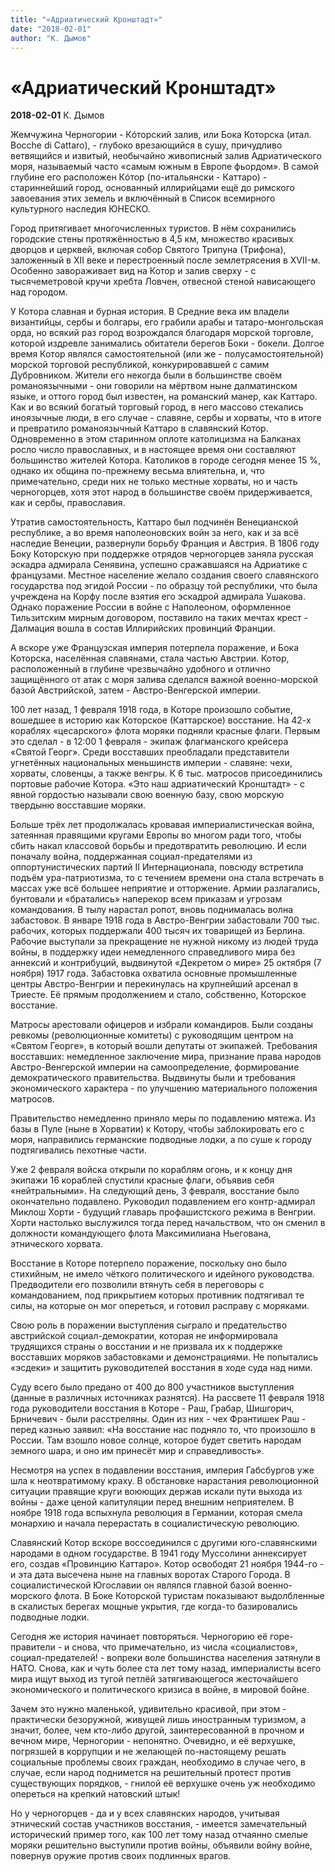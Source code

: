 ```yaml
---
title: "«Адриатический Кронштадт»"
date: "2018-02-01"
author: "К. Дымов"
---
```


# «Адриатический Кронштадт»

**2018-02-01** К. Дымов

Жемчужина Черногории - Кóторский залив, или Бока Которска (итал. Bocche di Cattaro), - глубоко врезающийся в сушу, причудливо ветвящийся и извитый, необычайно живописный залив Адриатического моря, называемый часто «самым южным в Европе фьордом». В самой глубине его расположен Кóтор (по-итальянски - Каттаро) - стариннейший город, основанный иллирийцами ещё до римского завоевания этих земель и включённый в Список всемирного культурного наследия ЮНЕСКО.

Город притягивает многочисленных туристов. В нём сохранились городские стены протяжённостью в 4,5 км, множество красивых дворцов и церквей, включая собор Святого Трипуна (Трифона), заложенный в XII веке и перестроенный после землетрясения в XVII-м. Особенно завораживает вид на Котор и залив сверху - с тысячеметровой кручи хребта Ловчен, отвесной стеной нависающего над городом.

У Котора славная и бурная история. В Средние века им владели византийцы, сербы и болгары, его грабили арабы и татаро-монгольская орда, но всякий раз город возрождался благодаря морской торговле, которой издревле занимались обитатели берегов Боки - бокели. Долгое время Котор являлся самостоятельной (или же - полусамостоятельной) морской торговой республикой, конкурировавшей с самим Дубровником. Жители его некогда были в большинстве своём романоязычными - они говорили на мёртвом ныне далматинском языке, и оттого город был известен, на романский манер, как Каттаро. Как и во всякий богатый торговый город, в него массово стекались иноязычные люди, в его случае - славяне, сербы и хорваты, что в итоге и превратило романоязычный Каттаро в славянский Котор. Одновременно в этом старинном оплоте католицизма на Балканах росло число православных, и в настоящее время они составляют большинство жителей Котора. Католиков в городе сегодня менее 15 %, однако их община по-прежнему весьма влиятельна, и, что примечательно, среди них не только местные хорваты, но и часть черногорцев, хотя этот народ в большинстве своём придерживается, как и сербы, православия.

Утратив самостоятельность, Каттаро был подчинён Венецианской республике, а во время наполеоновских войн за него, как и за всё наследие Венеции, развернули борьбу Франция и Австрия. В 1806 году Боку Которскую при поддержке отрядов черногорцев заняла русская эскадра адмирала Сенявина, успешно сражавшаяся на Адриатике с французами. Местное население желало создания своего славянского государства под эгидой России - по образцу той республики, что была учреждена на Корфу после взятия его эскадрой адмирала Ушакова. Однако поражение России в войне с Наполеоном, оформленное Тильзитским мирным договором, поставило на таких мечтах крест - Далмация вошла в состав Иллирийских провинций Франции.

А вскоре уже Французская империя потерпела поражение, и Бока Которска, населённая славянами, стала частью Австрии. Котор, расположенный в глубине чрезвычайно удобного и отлично защищённого от атак с моря залива сделался важной военно-морской базой Австрийской, затем - Австро-Венгерской империи.

100 лет назад, 1 февраля 1918 года, в Которе произошло событие, вошедшее в историю как Которское (Каттарское) восстание. На 42-х кораблях «цесарского» флота моряки подняли красные флаги. Первым это сделал - в 12:00 1 февраля - экипаж флагманского крейсера «Святой Георг». Среди восставших преобладали представители угнетённых национальных меньшинств империи - славяне: чехи, хорваты, словенцы, а также венгры. К 6 тыс. матросов присоединились портовые рабочие Котора. «Это наш адриатический Кронштадт» - с явной гордостью называли свою военную базу, свою морскую твердыню восставшие моряки.

Больше трёх лет продолжалась кровавая империалистическая война, затеянная правящими кругами Европы во многом ради того, чтобы сбить накал классовой борьбы и предотвратить революцию. И если поначалу война, поддержанная социал-предателями из оппортунистических партий II Интернационала, повсюду встретила подъём ура-патриотизма, то с течением времени она стала встречать в массах уже всё большее неприятие и отторжение. Армии разлагались, бунтовали и «братались» наперекор всем приказам и угрозам командования. В тылу нарастал ропот, вновь поднималась волна забастовок. В январе 1918 года в Австро-Венгрии забастовали 700 тыс. рабочих, которых поддержали 400 тысяч их товарищей из Берлина. Рабочие выступали за прекращение не нужной никому из людей труда войны, в поддержку идеи немедленного справедливого мира без аннексий и контрибуций, выдвинутой «Декретом о мире» 25 октября (7 ноября) 1917 года. Забастовка охватила основные промышленные центры Австро-Венгрии и перекинулась на крупнейший арсенал в Триесте. Её прямым продолжением и стало, собственно, Которское восстание.

Матросы арестовали офицеров и избрали командиров. Были созданы ревкомы (революционные комитеты) с руководящим центром на «Святом Георге», в который вошли депутаты от экипажей. Требования восставших: немедленное заключение мира, признание права народов Австро-Венгерской империи на самоопределение, формирование демократического правительства. Выдвинуты были и требования экономического характера - по улучшению материального положения матросов.

Правительство немедленно приняло меры по подавлению мятежа. Из базы в Пуле (ныне в Хорватии) к Котору, чтобы заблокировать его с моря, направились германские подводные лодки, а по суше к городу подтягивались пехотные части.

Уже 2 февраля войска открыли по кораблям огонь, и к концу дня экипажи 16 кораблей спустили красные флаги, объявив себя «нейтральными». На следующий день, 3 февраля, восстание было окончательно подавлено. Руководил подавлением его контр-адмирал Миклош Хорти - будущий главарь профашистского режима в Венгрии. Хорти настолько выслужился тогда перед начальством, что он сменил в должности командующего флота Максимилиана Ньегована, этнического хорвата.

Восстание в Которе потерпело поражение, поскольку оно было стихийным, не имело чёткого политического и идейного руководства. Предводители его позволили втянуть себя в переговоры с командованием, под прикрытием которых противник подтягивал те силы, на которые он мог опереться, и готовил расправу с моряками.

Свою роль в поражении выступления сыграло и предательство австрийской социал-демократии, которая не информировала трудящихся страны о восстании и не призвала их к поддержке восставших моряков забастовками и демонстрациями. Не попытались «эсдеки» и защитить руководителей восстания в ходе суда над ними.

Суду всего было предано от 400 до 800 участников выступления (данные в различных источниках разнятся). На рассвете 11 февраля 1918 года руководители восстания в Которе - Раш, Грабар, Шишгорич, Брничевич - были расстреляны. Один из них - чех Франтишек Раш - перед казнью заявил: «На восстание нас подняло то, что произошло в России. Там взошло новое солнце, которое будет светить народам земного шара, и оно им принесёт мир и справедливость».

Несмотря на успех в подавлении восстания, империя Габсбургов уже шла к неотвратимому краху. В обстановке нарастания революционной ситуации правящие круги воюющих держав искали пути выхода из войны - даже ценой капитуляции перед внешним неприятелем. В ноябре 1918 года вспыхнула революция в Германии, которая смела монархию и начала перерастать в социалистическую революцию.

Славянский Котор вскоре воссоединился с другими юго-славянскими народами в одном государстве. В 1941 году Муссолини аннексирует его, создав «Провинцию Каттаро». Котор освободят 21 ноября 1944-го - и эта дата высечена ныне на главных воротах Старого Города. В социалистической Югославии он являлся главной базой военно-морского флота. В Боке Которской туристам показывают выдолбленные в скалистых берегах мощные укрытия, где когда-то базировались подводные лодки.

Сегодня же история начинает повторяться. Черногорию её горе-правители - и снова, что примечательно, из числа «социалистов», социал-предателей! - вопреки воле большинства населения затянули в НАТО. Снова, как и чуть более ста лет тому назад, империалисты всего мира ищут выход из тугой петлёй затягивающегося жесточайшего экономического и политического кризиса в войне, в мировой бойне.

Зачем это нужно маленькой, удивительно красивой, при этом - практически безоружной, живущей лишь иностранным туризмом, а значит, более, чем кто-либо другой, заинтересованной в прочном и вечном мире, Черногории - непонятно. Очевидно, и её верхушке, погрязшей в коррупции и не желающей по-настоящему решать социальные проблемы своих граждан, необходимо в случае чего, в случае, если народ поднимется на решительный протест против существующих порядков, - гнилой её верхушке очень уж необходимо опереться на крепкий натовский штык!

Но у черногорцев - да и у всех славянских народов, учитывая этнический состав участников восстания, - имеется замечательный исторический пример того, как 100 лет тому назад отчаянно смелые моряки решительно выступили против войны, объявили войну войне, повернув оружие против своих подлинных врагов.